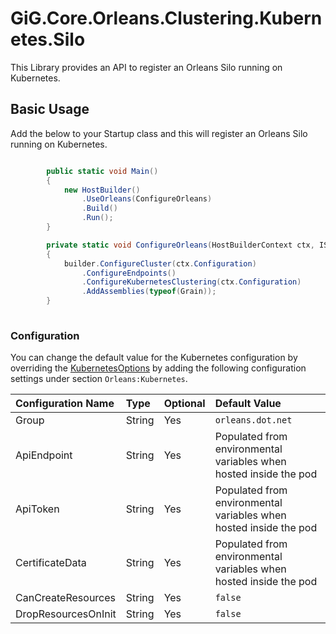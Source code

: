 # GiG.Core.Orleans.Clustering.Kubernetes.Silo

This Library provides an API to register an Orleans Silo running on Kubernetes.

## Basic Usage

Add the below to your Startup class and this will register an Orleans Silo running on Kubernetes.

```csharp

        public static void Main()
        {
            new HostBuilder()            
                .UseOrleans(ConfigureOrleans)
                .Build()
                .Run();
        }

        private static void ConfigureOrleans(HostBuilderContext ctx, ISiloBuilder builder)
        {
            builder.ConfigureCluster(ctx.Configuration)               
                .ConfigureEndpoints()
                .ConfigureKubernetesClustering(ctx.Configuration)
                .AddAssemblies(typeof(Grain));
        }
        
```

### Configuration

You can change the default value for the Kubernetes configuration by overriding the [KubernetesOptions](..\src\GiG.Core.Orleans.Clustering.Kubernetes.Silo\Configurations\KubernetesSiloOptions.cs) by adding the following configuration settings under section `Orleans:Kubernetes`.

| Configuration Name  | Type   | Optional | Default Value                                                     |
|:--------------------|:-------|:---------|:------------------------------------------------------------------|
| Group               | String | Yes      | `orleans.dot.net`                                                 |
| ApiEndpoint         | String | Yes      | Populated from environmental variables when hosted inside the pod |
| ApiToken            | String | Yes      | Populated from environmental variables when hosted inside the pod |
| CertificateData     | String | Yes      | Populated from environmental variables when hosted inside the pod |
| CanCreateResources  | String | Yes      | `false`                                                           |
| DropResourcesOnInit | String | Yes      | `false`                                                           |
